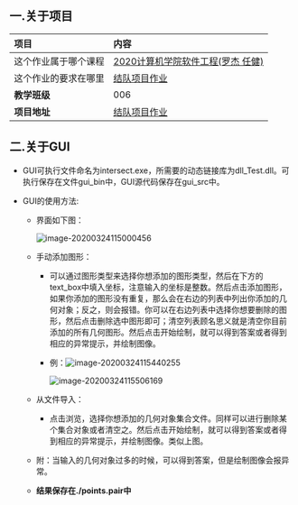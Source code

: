 ## 一.关于项目

| 项目                 | 内容                                                         |
| :------------------- | :----------------------------------------------------------- |
| 这个作业属于哪个课程 | [2020计算机学院软件工程(罗杰 任健)](https://edu.cnblogs.com/campus/buaa/BUAA_SE_2020_LJ) |
| 这个作业的要求在哪里 | [结队项目作业](https://edu.cnblogs.com/campus/buaa/BUAA_SE_2020_LJ/homework/10466) |
| **教学班级**         | 006                                                          |
| **项目地址**         | [结队项目作业](https://github.com/abTaoTao/Pair_project_git.git) |

## 二.关于GUI

* GUI可执行文件命名为intersect.exe，所需要的动态链接库为dll_Test.dll。可执行保存在文件gui_bin中，GUI源代码保存在gui_src中。

* GUI的使用方法:

  * 界面如下图：

    ![image-20200324115000456](C:\Users\太极熊\AppData\Roaming\Typora\typora-user-images\image-20200324115000456.png)

  * 手动添加图形：

    * 可以通过图形类型来选择你想添加的图形类型，然后在下方的text_box中填入坐标，注意输入的坐标是整数。然后点击添加图形，如果你添加的图形没有重复，那么会在右边的列表中列出你添加的几何对象；反之，则会报错。你可以在右边列表中选择你想要删除的图形，然后点击删除选中图形即可；清空列表顾名思义就是清空你目前添加的所有几何图形。然后点击开始绘制，就可以得到答案或者得到相应的异常提示，并绘制图像。

    * 例：![image-20200324115440255](C:\Users\太极熊\AppData\Roaming\Typora\typora-user-images\image-20200324115440255.png)

      ![image-20200324115506169](C:\Users\太极熊\AppData\Roaming\Typora\typora-user-images\image-20200324115506169.png)

  * 从文件导入：

    * 点击浏览，选择你想添加的几何对象集合文件。同样可以进行删除某个集合对象或者清空之。然后点击开始绘制，就可以得到答案或者得到相应的异常提示，并绘制图像。类似上图。

  * 附：当输入的几何对象过多的时候，可以得到答案，但是绘制图像会报异常。
  
  * **结果保存在./points.pair中**

